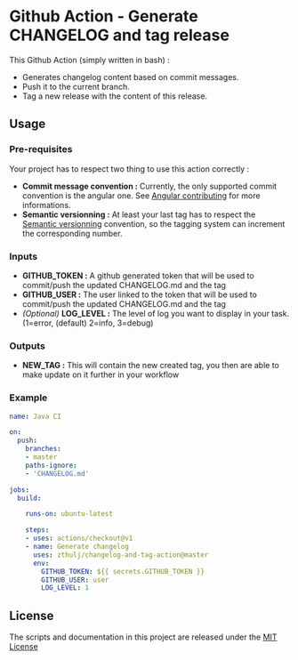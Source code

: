 # Github Action - Generate CHANGELOG and tag release

This Github Action (simply written in bash) :
- Generates changelog content based on commit messages.
- Push it to the current branch.
- Tag a new release with the content of this release.

## Usage
### Pre-requisites

Your project has to respect two thing to use this action correctly : 
- **Commit message convention :** Currently, the only supported commit convention is the angular one. See [Angular contributing](https://github.com/angular/angular/blob/master/CONTRIBUTING.md) for more informations.
- **Semantic versionning :** At least your last tag has to respect the [Semantic versionning](https://semver.org/) convention, so the tagging system can increment the corresponding number.

### Inputs

- **GITHUB_TOKEN :** A github generated token that will be used to commit/push the updated CHANGELOG.md and the tag
- **GITHUB_USER :** The user linked to the token that will be used to commit/push the updated CHANGELOG.md and the tag
- *(Optional)* **LOG_LEVEL :** The level of log you want to display in your task. (1=error, (default) 2=info, 3=debug)


### Outputs
- **NEW_TAG :** This will contain the new created tag, you then are able to make update on it further in your workflow

### Example

```yaml
name: Java CI

on: 
  push:
    branches:
    - master
    paths-ignore:
    - 'CHANGELOG.md'

jobs:
  build:

    runs-on: ubuntu-latest

    steps:
    - uses: actions/checkout@v1
    - name: Generate changelog
      uses: zthulj/changelog-and-tag-action@master
      env:
        GITHUB_TOKEN: ${{ secrets.GITHUB_TOKEN }}
        GITHUB_USER: user
        LOG_LEVEL: 1
```

## License
The scripts and documentation in this project are released under the [MIT License](https://github.com/zthulj/changelog-and-tag-action/blob/master/LICENSE)



